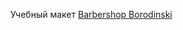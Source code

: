 Учебный макет <a href="http://AntonZinchenko.github.io/barbershop/index.html">Barbershop Borodinski</a>